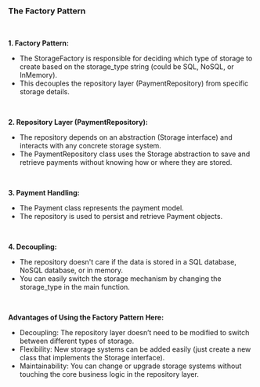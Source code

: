 ### **The Factory Pattern**

<br>

**1.	Factory Pattern:**
-	The StorageFactory is responsible for deciding which type of storage to create based on the storage_type string (could be SQL, NoSQL, or InMemory).
- This decouples the repository layer (PaymentRepository) from specific storage details.
<br>

**2.	Repository Layer (PaymentRepository):**
-	The repository depends on an abstraction (Storage interface) and interacts with any concrete storage system.
- The PaymentRepository class uses the Storage abstraction to save and retrieve payments without knowing how or where they are stored.
<br>
  
**3.	Payment Handling:**
-	The Payment class represents the payment model.
-	The repository is used to persist and retrieve Payment objects.
<br>
  
**4.	Decoupling:**
-	The repository doesn't care if the data is stored in a SQL database, NoSQL database, or in memory.
-	You can easily switch the storage mechanism by changing the storage_type in the main function.
<br>

 **Advantages of Using the Factory Pattern Here:**
-	Decoupling: The repository layer doesn’t need to be modified to switch between different types of storage.
-	Flexibility: New storage systems can be added easily (just create a new class that implements the Storage interface).
-	Maintainability: You can change or upgrade storage systems without touching the core business logic in the repository layer.
